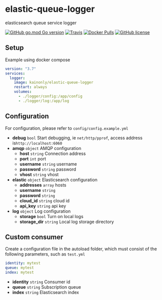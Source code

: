 # elastic-queue-logger

elasticsearch queue service logger

[![GitHub go.mod Go version](https://img.shields.io/github/go-mod/go-version/kainonly/elastic-queue-logger?style=flat-square)](https://github.com/kainonly/elastic-queue-logger)
[![Travis](https://img.shields.io/travis/kainonly/elastic-queue-logger?style=flat-square)](https://www.travis-ci.org/kainonly/elastic-queue-logger)
[![Docker Pulls](https://img.shields.io/docker/pulls/kainonly/elastic-queue-logger.svg?style=flat-square)](https://hub.docker.com/r/kainonly/elastic-queue-logger)
[![GitHub license](https://img.shields.io/badge/license-MIT-blue.svg?style=flat-square)](https://raw.githubusercontent.com/kainonly/elastic-queue-logger/master/LICENSE)

## Setup

Example using docker compose

```yaml
version: "3.7"
services: 
  logger:
    image: kainonly/elastic-queue-logger
    restart: always
    volumes:
      - ./logger/config:/app/config
      - ./logger/log:/app/log
```

## Configuration

For configuration, please refer to `config/config.example.yml`

- **debug** `bool` Start debugging, ie `net/http/pprof`, access address is`http://localhost:6060`
- **amqp** `object` AMQP configuration
    - **host** `string` Connection address
    - **port** `int` port
    - **username** `string` username
    - **password** `string` password
    - **vhost** `string` vhost
- **elastic** `object` Elasticsearch configuration
    - **addresses** `array` hosts
    - **username** `string`
    - **password** `string`
    - **cloud_id** `string` cloud id
    - **api_key** `string` api key
- **log** `object` Log configuration
    - **storage** `bool` Turn on local logs
    - **storage_dir** `string` Local log storage directory
    
## Custom consumer

Create a configuration file in the autoload folder, which must consist of the following parameters, such as `test.yml`

```yaml
identity: mytest
queue: mytest
index: mytest
```

- **identity** `string` Consumer id
- **queue** `string` Subscription queue
- **index** `string` Elasticsearch index
